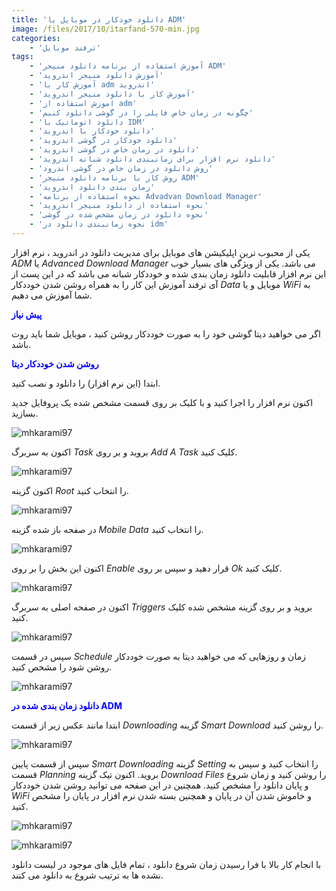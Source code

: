 ```yaml
---
title: 'دانلود خودکار در موبایل با ADM'
image: /files/2017/10/itarfand-570-min.jpg
categories:
    - 'ترفند موبایل'
tags:
    - 'آموزش استفاده از برنامه دانلود منیجر ADM'
    - 'آموزش دانلود منیجر اندروید'
    - 'آموزش کار با adm اندروید'
    - 'آموزش کار با دانلود منیجر اندروید'
    - 'اموزش استفاده از adm'
    - 'چگونه در زمان خاص فایلی را در گوشی دانلود کنیم'
    - 'دانلود اتوماتیک با IDM'
    - 'دانلود خودکار با اندروید'
    - 'دانلود خودکار در گوشی اندروید'
    - 'دانلود در زمان خاص در گوشی اندروید'
    - 'دانلود نرم افزار برای زمانبندی دانلود شبانه اندروید'
    - 'روش دانلود در زمان خاص در گوشی اندرود'
    - 'روش کار با برنامه دانلود منیجر ADM'
    - 'زمان بندی دانلود اندروید'
    - 'نحوه استفاده از برنامه Advadvan Download Manager'
    - 'نحوه استفاده از دانلود منیجر اندروید'
    - 'نحوه دانلود در زمان مشخص شده در گوشی'
    - 'نحوه زمانبندی دانلود در idm'
---
```


یکی از محبوب ترین اپلیکیشن های موبایل برای مدیریت دانلود در اندروید ، نرم افزار *ADM* یا *Advanced Download Manager* می باشد. یکی از ویژگی های بسیار خوب این نرم افزار قابلیت دانلود زمان بندی شده و خوددکار شبانه می باشد که در این پست از آی ترفند آموزش این کار را به همراه روشن شدن خوددکار *Data* موبایل و یا *WiFi* به شما آموزش می دهیم.

<span style="color: #0000ff;">**پیش نیاز**</span>

اگر می خواهید دیتا گوشی خود را به صورت خوددکار روشن کنید ، موبایل شما باید روت باشد.

<span style="color: #0000ff;">**روشن شدن خوددکار دیتا**</span>

ابتدا (این نرم افزار) را دانلود و نصب کنید.

اکنون نرم افزار را اجرا کنید و با کلیک بر روی قسمت مشخص شده یک پروفایل جدید بسازید.

![mhkarami97](/files/2017/10/itarfand-561-min.jpg)

اکنون به سربرگ *Task* بروید و بر روی *Add A Task* کلیک کنید.

![mhkarami97](/files/2017/10/itarfand-562-min.jpg)

اکنون گزینه *Root* را انتخاب کنید.

![mhkarami97](/files/2017/10/itarfand-563-min.jpg)

در صفحه باز شده گزینه *Mobile Data* را انتخاب کنید.

![mhkarami97](/files/2017/10/itarfand-564-min.jpg)

اکنون این بخش را بر روی *Enable* قرار دهید و سپس بر روی *Ok* کلیک کنید.

![mhkarami97](/files/2017/10/itarfand-565-min.jpg)

اکنون در صفحه اصلی به سربرگ *Triggers* بروید و بر روی گزینه مشخص شده کلیک کنید.

![mhkarami97](/files/2017/10/itarfand-566-min.jpg)

سپس در قسمت *Schedule* زمان و روزهایی که می خواهید دیتا به صورت خوددکار روشن شود را مشخص کنید.

![mhkarami97](/files/2017/10/itarfand-567-min.jpg)

<span style="color: #0000ff;">**دانلود زمان بندی شده در ADM**</span>

ابتدا مانند عکس زیر از قسمت *Downloading* گزینه *Smart Download* را روشن کنید.

![mhkarami97](/files/2017/10/itarfand-568-min.jpg)

سپس از قسمت پایین *Smart Downloading* گزینه *Setting* را انتخاب کنید و سپس به قسمت *Planning* بروید. اکنون تیک گزینه *Download Files* را روشن کنید و زمان شروع و پایان دانلود را مشخص کنید. همچنین در این صفحه می توانید روشن شدن خوددکار *WiFi* و خاموش شدن آن در پایان و همچنین بسته شدن نرم افزار در پایان را مشخص کنید.

![mhkarami97](/files/2017/10/itarfand-569-min.jpg)

![mhkarami97](/files/2017/10/itarfand-569-min.jpg)

با انجام کار بالا با فرا رسیدن زمان شروع دانلود ، تمام فایل های موجود در لیست دانلود نشده ها به ترتیب شروع به دانلود می کنند.